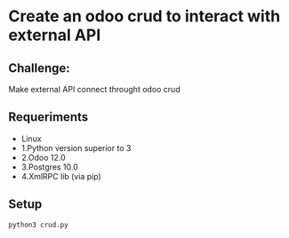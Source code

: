 # Create an odoo crud to interact with external API


## Challenge:
Make external API connect throught odoo crud


## Requeriments

- Linux
 - 1.Python version superior to 3
 - 2.Odoo 12.0
 - 3.Postgres 10.0
 - 4.XmlRPC lib (via pip)


## Setup

```console
python3 crud.py
```
